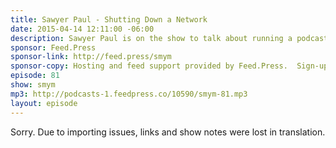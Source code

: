 ```yaml
---
title: Sawyer Paul - Shutting Down a Network
date: 2015-04-14 12:11:00 -06:00
description: Sawyer Paul is on the show to talk about running a podcast network - and the tough decision to shut down a podcast network. We talk through some of the struggles of trying to help friends, unlimited storage not always being unlimited and our mutual dislike for Toronto.
sponsor: Feed.Press
sponsor-link: http://feed.press/smym
sponsor-copy: Hosting and feed support provided by Feed.Press.  Sign-up today and try FeedPress on a 14 day trial (no contracts or commitments). Use promo code "smym" during checkout to get 10% off your first year.
episode: 81
show: smym
mp3: http://podcasts-1.feedpress.co/10590/smym-81.mp3
layout: episode
---
```


Sorry. Due to importing issues, links and show notes were lost in translation.
